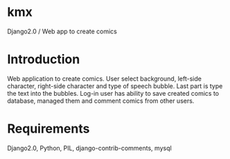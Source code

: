 # kmx
Django2.0 / Web app to create comics


# Introduction
Web application to create comics. 
User select background, left-side character, right-side character and type of speech bubble. 
Last part is type the text into the bubbles.
Log-in user has ability to save created comics to database, managed them and comment comics from other users. 

# Requirements
Django2.0, Python, PIL, django-contrib-comments, mysql

